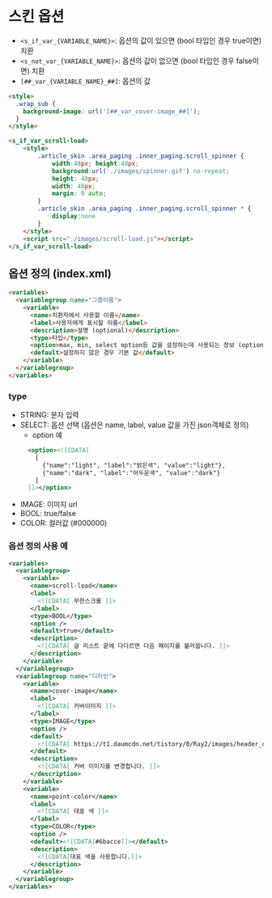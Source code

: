 # 스킨 옵션

- `<s_if_var_{VARIABLE_NAME}>`: 옵션의 값이 있으면 (bool 타입인 경우 true이면) 치환
- `<s_not_var_{VARIABLE_NAME}>`: 옵션의 값이 없으면 (bool 타입인 경우 false이면) 치환
- `[##_var_{VARIABLE_NAME}_##]`: 옵션의 값

```html
<style>
  .wrap_sub {
    background-image: url('[##_var_cover-image_##]');
  }
</style>

<s_if_var_scroll-load>
	<style>
		.article_skin .area_paging .inner_paging.scroll_spinner {
			width:48px; height:48px;
			background:url('./images/spinner.gif') no-repeat;
			height: 48px;
			width: 48px;
			margin: 0 auto;
		}
		.article_skin .area_paging .inner_paging.scroll_spinner * {
			display:none
		}
	</style>
	<script src="./images/scroll-load.js"></script>
</s_if_var_scroll-load>
```

## 옵션 정의 (index.xml)

```html
<variables>
  <variablegroup name="그룹이름">
    <variable>
      <name>치환자에서 사용할 이름</name>
      <label>사용자에게 표시할 이름</label>
      <description>설명 (optional)</description>
      <type>타입</type>
      <option>max, min, select option등 값을 설정하는데 사용되는 정보 (optional: SELECT타입의 경우 필수)</option>
      <default>설정하지 않은 경우 기본 값</default>
    </variable>
  </variablegroup>
</variables>
```

### type
- STRING: 문자 입력
- SELECT: 옵션 선택 (옵션은 name, label, value 값을 가진 json객체로 정의)
  - option 예
  ```xml
    <option><![CDATA[
      [
        {"name":"light", "label":"밝은색", "value":"light"},
        {"name":"dark", "label":"어두운색", "value":"dark"}
      ]
    ]]></option>
  ```
- IMAGE: 이미지 url
- BOOL: true/false
- COLOR: 컬러값 (#000000)

### 옵션 정의 사용 예

```xml
<variables>
  <variablegroup>
    <variable>
      <name>scroll-load</name>
      <label>
        <![CDATA[ 무한스크롤 ]]>
      </label>
      <type>BOOL</type>
      <option />
      <default>true</default>
      <description>
        <![CDATA[ 글 리스트 끝에 다다르면 다음 페이지를 불러옵니다. ]]>
      </description>
    </variable>
  </variablegroup>
  <variablegroup name="디자인">
    <variable>
      <name>cover-image</name>
      <label>
        <![CDATA[ 커버이미지 ]]>
      </label>
      <type>IMAGE</type>
      <option />
      <default>
        <![CDATA[ https://t1.daumcdn.net/tistory/0/Ray2/images/header_default.jpg ]]>
      </default>
      <description>
        <![CDATA[ 커버 이미지를 변경합니다. ]]>
      </description>
    </variable>
    <variable>
      <name>point-color</name>
      <label>
        <![CDATA[ 대표 색 ]]>
      </label>
      <type>COLOR</type>
      <option />
      <default><![CDATA[#6bacce]]></default>
      <description>
        <![CDATA[대표 색을 사용합니다.]]>
      </description>
    </variable>
  </variablegroup>
</variables>
```
